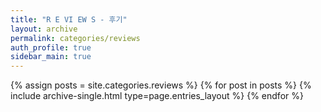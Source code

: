 ```yaml
---
title: "R E VI EW S - 후기"
layout: archive
permalink: categories/reviews
auth_profile: true
sidebar_main: true
---
```


{% assign posts = site.categories.reviews %}
{% for post in posts %}
{% include archive-single.html type=page.entries_layout %}
{% endfor %}

